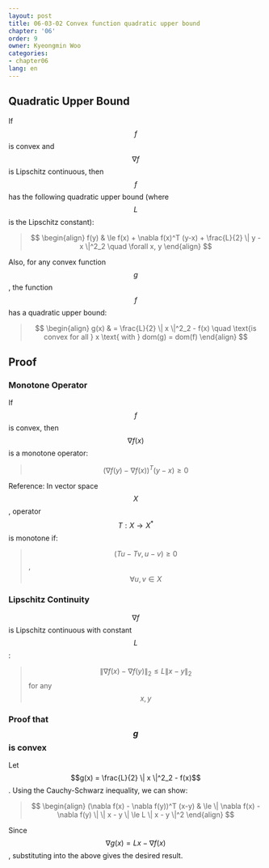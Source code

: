 ```yaml
---
layout: post
title: 06-03-02 Convex function quadratic upper bound
chapter: '06'
order: 9
owner: Kyeongmin Woo
categories:
- chapter06
lang: en
---
```


## Quadratic Upper Bound
If $$f$$ is convex and $$\nabla f$$ is Lipschitz continuous, then $$f$$ has the following quadratic upper bound (where $$L$$ is the Lipschitz constant):

> $$ \begin{align}
f(y) & \le f(x) + \nabla f(x)^T (y-x) + \frac{L}{2} \| y - x \|^2_2 \quad \forall x, y
\end{align} $$

Also, for any convex function $$g$$, the function $$f$$ has a quadratic upper bound:

> $$ \begin{align}
g(x) & = \frac{L}{2} \| x \|^2_2 - f(x) \quad \text{is convex for all } x \text{ with } dom(g) = dom(f)
\end{align} $$

## Proof

### Monotone Operator
If $$f$$ is convex, then $$\nabla f(x)$$ is a monotone operator:

> $$(\nabla f(y) - \nabla f(x))^T (y-x) \ge 0$$

Reference: In vector space $$X$$, operator $$T : X \to X^*$$ is monotone if:
> $$(Tu - Tv, u-v) \ge 0$$, $$\forall u, v \in X$$

### Lipschitz Continuity
$$\nabla f$$ is Lipschitz continuous with constant $$L$$:
>$$ \| \nabla f(x) - \nabla f(y) \|_2 \le L \| x - y \|_2 $$ for any $$x, y$$

### Proof that $$g$$ is convex
Let $$g(x) = \frac{L}{2} \| x \|^2_2 - f(x)$$. Using the Cauchy-Schwarz inequality, we can show:
> $$ \begin{align}
(\nabla f(x) - \nabla f(y))^T (x-y) & \le \| \nabla f(x) - \nabla f(y) \| \| x - y \| \le L \| x - y \|^2
\end{align} $$

Since $$\nabla g(x) = Lx - \nabla f(x)$$, substituting into the above gives the desired result.